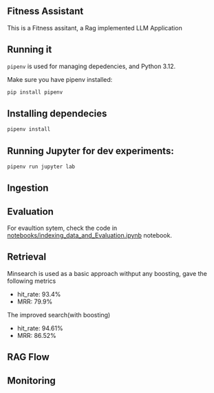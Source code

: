 ## Fitness Assistant

This is a Fitness assitant, a Rag implemented LLM Application


## Running it

`pipenv` is used for managing depedencies, and Python 3.12.  

Make sure you have pipenv installed:

```bash
pip install pipenv
```

## Installing dependecies

```bash
pipenv install
```

## Running Jupyter for dev experiments:

```bash
pipenv run jupyter lab
```


## Ingestion

## Evaluation
For evaultion sytem, check the code in [notebooks/indexing_data_and_Evaluation.ipynb](notebooks/indexing_data_and_Evaluation.ipynb) notebook.

## Retrieval

Minsearch is used as a basic approach withput any boosting, gave the following metrics  

* hit_rate: 93.4% 
* MRR: 79.9% 

The improved search(with boosting)

* hit_rate: 94.61% 
* MRR: 86.52%

## RAG Flow

## Monitoring
